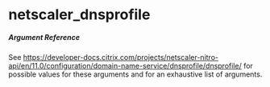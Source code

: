 # netscaler_dnsprofile

##### Argument Reference

See https://developer-docs.citrix.com/projects/netscaler-nitro-api/en/11.0/configuration/domain-name-service/dnsprofile/dnsprofile/ for possible values for these arguments and for an exhaustive list of arguments.


